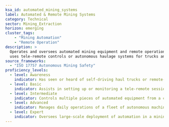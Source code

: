 ```yaml
---  
ksa_id: automated_mining_systems  
label: Automated & Remote Mining Systems  
category: Technical  
sector: Mining_Extraction  
horizon: emerging  
cluster_tags: 
    - "Mining Automation"
    - "Remote Operation"
description: >  
  Operates and oversees automated mining equipment and remote operation systems;  
  uses tele-remote controls or autonomous haulage systems for trucks and drills, deploys drones for surveying and inspection, and optimizes mine productivity and worker safety through technology.  
source_frameworks:  
  - "ISO 17757 Autonomous Mining Safety"  
proficiency_levels:  
  - level: Awareness  
    indicator: Has seen or heard of self-driving haul trucks or remote-controlled machines in mines; understands basic purpose (improve safety, operate 24/7).  
  - level: Basic  
    indicator: Assists in setting up or monitoring a tele-remote session for one piece of equipment; follows instructions to start/stop an autonomous haul cycle; maintains line-of-sight communication with a drone doing a simple survey.  
  - level: Intermediate  
    indicator: Controls multiple pieces of automated equipment from a control center; adjusts routes or tasks based on sensor feedback; troubleshoots minor faults (e.g., communication drop) in remote operation; coordinates with on-site crew to ensure human-robot workflows.  
  - level: Advanced  
    indicator: Manages daily operations of a fleet of autonomous machines; interprets analytics from these systems to tweak performance; enforces ISO safety guidelines for autonomous operations; trains others on using remote operating software.  
  - level: Expert  
    indicator: Oversees large-scale deployment of automation in a mining operation; works with engineers to implement new autonomous systems; contributes to shaping safety standards or best practices for mining automation; ensures integration of these systems yields ROI and safety gains.  
---  
```

